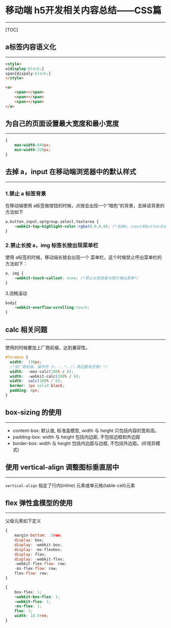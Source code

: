 # 移动端 h5开发相关内容总结——CSS篇

---

[TOC]

## a标签内容语义化

---

```html
<style>
a{display:block;}
span{dispaly:block;}
</style>

<a>
    <span></span>
    <span></span>
    <span></span>
</a>
```

## 为自己的页面设置最大宽度和最小宽度

---

```css
{
    max-width:640px;
    min-width:320px;
}
```

## 去掉 a，input 在移动端浏览器中的默认样式

---

### 1.禁止 a 标签背景

在移动端使用 a标签做按钮的时候，点按会出现一个“暗色”的背景，去掉该背景的方法如下

```css
a,button,input,optgroup,select,textarea {
    -webkit-tap-highlight-color:rgba(0,0,0,0); /*去掉a、input和button点击时的蓝色外边框和灰色半透明背景*/
}
```

### 2.禁止长按 a，img 标签长按出现菜单栏

使用 a标签的时候，移动端长按会出现一个 菜单栏，这个时候禁止呼出菜单栏的方法如下：

```css
a, img {
    -webkit-touch-callout: none; /*禁止长按链接与图片弹出菜单*/
}

```

3.流畅滚动

```css
body{
    -webkit-overflow-scrolling:touch;
}
```

## calc 相关问题

---

使用的时候要加上厂商前缀，达到兼容性。

```css
#formbox {
  width:  130px;
  /*加厂商前缀，操作符（+，-，*，/）两边要有空格）*/
  width:  -moz-calc(100% / 6);
  width:  -webkit-calc(100% / 6);
  width:  calc(100% / 6);
  border: 1px solid black;
  padding: 4px;
}
```

## box-sizing 的使用

---

- content-box: 默认值, 标准盒模型, width 与 height 只包括内容的宽和高。
- padding-box: width 与 height 包括内边距, 不包括边框和外边距
- border-box: width 与 height 包括内边距与边框, 不包括外边距。(IE怪异模式)

## 使用 vertical-align 调整图标垂直居中

---

`vertical-align` 指定了行内(inline) 元素或单元格(table-cell)元素

## flex 弹性盒模型的使用

---

父级元素如下定义

```javascript
{
    margin-bottom: .5rem;
    display: box;
    display: -webkit-box;
    display: -ms-flexbox;
    display: flex;
    display: -webkit-flex;
    -webkit-flex-flow: row;
    -ms-flex-flow: row;
    flex-flow: row;
}
```

```css
{
    box-flex: 1;
    -webkit-box-flex: 1;
    -webkit-flex: 1;
    -ms-flex: 1;
    flex: 1;
    width: 18.5rem;
}
```
